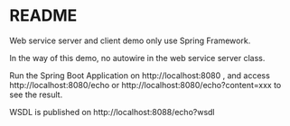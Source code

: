 README
======

Web service server and client demo only use Spring Framework.

In the way of this demo, no autowire in the web service server class.

Run the Spring Boot Application on http://localhost:8080 , and access http://localhost:8080/echo or http://localhost:8080/echo?content=xxx to see the result.

WSDL is published on http://localhost:8088/echo?wsdl